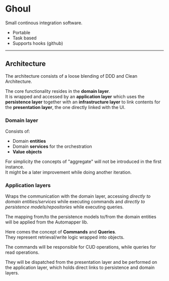 # Ghoul

Small continous integration software.

- Portable
- Task based
- Supports hooks (github)

***

## Architecture

The architecture consists of a loose blending of DDD and Clean Architecture.

The core functionality resides in the **domain layer**.  
It is wrapped and accessed by an **application layer** which uses the **persistence layer** together with an **infrastructure layer** to link contents for the **presentation layer**, the one directly linked with the UI.


### Domain layer

Consists of:

- Domain **entities**
- Domain **services** for the orchestration
- **Value objects**

For simplicity the concepts of "aggregate" will not be introduced in the first instance.  
It might be a later improvement while doing another iteration.

### Application layers

Wraps the communication with the domain layer, accessing *directly to domain entities/services* while executing commands and *directly to persistence models/repositories* while executing queries.

The mapping from/to the persistence models to/from the domain entities will be applied from the Automapper lib.

Here comes the concept of **Commands** and **Queries**.  
They represent retrieval/write logic wrapped into objects.

The commands will be responsible for CUD operations, while queries for read operations.

They will be dispatched from the presentation layer and be performed on the application layer, which holds direct links to persistence and domain layers.